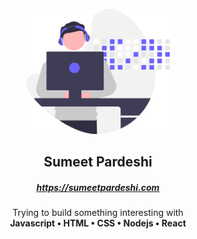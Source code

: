 <p align="center">
  <a href="https://www.linkedin.com/in/sumeetpardeshi/">
    <img src="developer.svg" height="200vh" alt="Sumeet">
  </a>
</p>

<h2 align="center">Sumeet Pardeshi</h3>
<h5 align="center"><a href="https://sumeetpardeshi.com]" target="_blank">https://sumeetpardeshi.com</a></h5>
<p align="center">
  Trying to build something interesting with 
  <br>
   <strong> Javascript • HTML • CSS • Nodejs • React </strong>
  </p>



<!---
sumeetpardeshi/sumeetpardeshi is a ✨ special ✨ repository because its `README.md` (this file) appears on your GitHub profile.
You can click the Preview link to take a look at your changes.
--->
